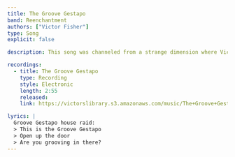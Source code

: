 ```yaml
---
title: The Groove Gestapo
band: Reenchantment
authors: ["Victor Fisher"]
type: Song
explicit: false

description: This song was channeled from a strange dimension where Victor was a [glam rock](https://en.wikipedia.org/wiki/Glam_rock) guitarist during the 1970s.

recordings:
  - title: The Groove Gestapo
    type: Recording
    style: Electronic
    length: 2:55
    released: 
    link: https://victorslibrary.s3.amazonaws.com/music/The+Groove+Gestapo/The+Groove+Gestapo.mp3

lyrics: |
  Groove Gestapo house raid:
  > This is the Groove Gestapo
  > Open up the door
  > Are you grooving in there?
---
```

